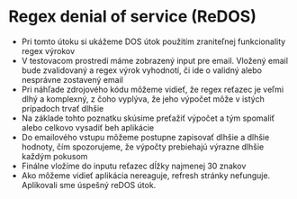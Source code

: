 # Regex denial of service (ReDOS)

- Pri tomto útoku si ukážeme DOS útok použitím zraniteľnej funkcionality regex výrokov
- V testovacom prostredí máme zobrazený input pre email. Vložený email bude zvalidovaný a regex výrok vyhodnotí, či ide o validný alebo nesprávne zostavený email
- Pri náhľade zdrojového kódu môžeme vidieť, že regex reťazec je veľmi dlhý a komplexný, z čoho vyplýva, že jeho výpočet môže v istých prípadoch trvať dlhšie
- Na základe tohto poznatku skúsime preťažiť výpočet a tým spomaliť alebo celkovo vysadiť beh aplikácie
- Do emailového vstupu môžeme postupne zapisovať dlhšie a dlhšie hodnoty, čím spozorujeme, že výpočty prebiehajú výrazne dlhšie každým pokusom
- Finálne vložíme do inputu reťazec dĺžky najmenej 30 znakov
- Ako môžeme vidieť aplikácia nereaguje, refresh stránky nefunguje. Aplikovali sme úspešný reDOS útok.